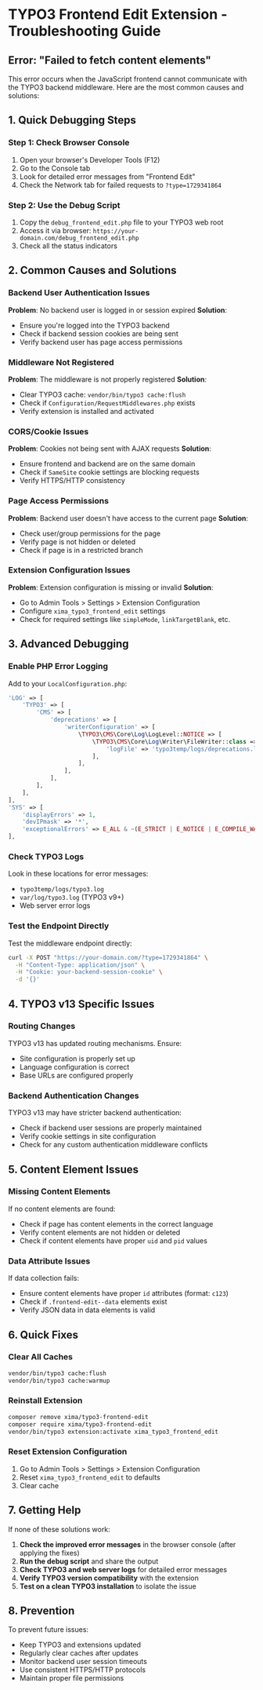 # TYPO3 Frontend Edit Extension - Troubleshooting Guide

## Error: "Failed to fetch content elements"

This error occurs when the JavaScript frontend cannot communicate with the TYPO3 backend middleware. Here are the most common causes and solutions:

## 1. Quick Debugging Steps

### Step 1: Check Browser Console
1. Open your browser's Developer Tools (F12)
2. Go to the Console tab
3. Look for detailed error messages from "Frontend Edit"
4. Check the Network tab for failed requests to `?type=1729341864`

### Step 2: Use the Debug Script
1. Copy the `debug_frontend_edit.php` file to your TYPO3 web root
2. Access it via browser: `https://your-domain.com/debug_frontend_edit.php`
3. Check all the status indicators

## 2. Common Causes and Solutions

### Backend User Authentication Issues
**Problem**: No backend user is logged in or session expired
**Solution**: 
- Ensure you're logged into the TYPO3 backend
- Check if backend session cookies are being sent
- Verify backend user has page access permissions

### Middleware Not Registered
**Problem**: The middleware is not properly registered
**Solution**:
- Clear TYPO3 cache: `vendor/bin/typo3 cache:flush`
- Check if `Configuration/RequestMiddlewares.php` exists
- Verify extension is installed and activated

### CORS/Cookie Issues
**Problem**: Cookies not being sent with AJAX requests
**Solution**:
- Ensure frontend and backend are on the same domain
- Check if `SameSite` cookie settings are blocking requests
- Verify HTTPS/HTTP consistency

### Page Access Permissions
**Problem**: Backend user doesn't have access to the current page
**Solution**:
- Check user/group permissions for the page
- Verify page is not hidden or deleted
- Check if page is in a restricted branch

### Extension Configuration Issues
**Problem**: Extension configuration is missing or invalid
**Solution**:
- Go to Admin Tools > Settings > Extension Configuration
- Configure `xima_typo3_frontend_edit` settings
- Check for required settings like `simpleMode`, `linkTargetBlank`, etc.

## 3. Advanced Debugging

### Enable PHP Error Logging
Add to your `LocalConfiguration.php`:
```php
'LOG' => [
    'TYPO3' => [
        'CMS' => [
            'deprecations' => [
                'writerConfiguration' => [
                    \TYPO3\CMS\Core\Log\LogLevel::NOTICE => [
                        \TYPO3\CMS\Core\Log\Writer\FileWriter::class => [
                            'logFile' => 'typo3temp/logs/deprecations.log'
                        ],
                    ],
                ],
            ],
        ],
    ],
],
'SYS' => [
    'displayErrors' => 1,
    'devIPmask' => '*',
    'exceptionalErrors' => E_ALL & ~(E_STRICT | E_NOTICE | E_COMPILE_WARNING | E_COMPILE_ERROR | E_CORE_WARNING | E_CORE_ERROR | E_PARSE | E_ERROR | E_DEPRECATED | E_USER_DEPRECATED),
],
```

### Check TYPO3 Logs
Look in these locations for error messages:
- `typo3temp/logs/typo3.log`
- `var/log/typo3.log` (TYPO3 v9+)
- Web server error logs

### Test the Endpoint Directly
Test the middleware endpoint directly:
```bash
curl -X POST "https://your-domain.com/?type=1729341864" \
  -H "Content-Type: application/json" \
  -H "Cookie: your-backend-session-cookie" \
  -d '{}'
```

## 4. TYPO3 v13 Specific Issues

### Routing Changes
TYPO3 v13 has updated routing mechanisms. Ensure:
- Site configuration is properly set up
- Language configuration is correct
- Base URLs are configured properly

### Backend Authentication Changes
TYPO3 v13 may have stricter backend authentication:
- Check if backend user sessions are properly maintained
- Verify cookie settings in site configuration
- Check for any custom authentication middleware conflicts

## 5. Content Element Issues

### Missing Content Elements
If no content elements are found:
- Check if page has content elements in the correct language
- Verify content elements are not hidden or deleted
- Check if content elements have proper `uid` and `pid` values

### Data Attribute Issues
If data collection fails:
- Ensure content elements have proper `id` attributes (format: `c123`)
- Check if `.frontend-edit--data` elements exist
- Verify JSON data in data elements is valid

## 6. Quick Fixes

### Clear All Caches
```bash
vendor/bin/typo3 cache:flush
vendor/bin/typo3 cache:warmup
```

### Reinstall Extension
```bash
composer remove xima/typo3-frontend-edit
composer require xima/typo3-frontend-edit
vendor/bin/typo3 extension:activate xima_typo3_frontend_edit
```

### Reset Extension Configuration
1. Go to Admin Tools > Settings > Extension Configuration
2. Reset `xima_typo3_frontend_edit` to defaults
3. Clear cache

## 7. Getting Help

If none of these solutions work:

1. **Check the improved error messages** in the browser console (after applying the fixes)
2. **Run the debug script** and share the output
3. **Check TYPO3 and web server logs** for detailed error messages
4. **Verify TYPO3 version compatibility** with the extension
5. **Test on a clean TYPO3 installation** to isolate the issue

## 8. Prevention

To prevent future issues:
- Keep TYPO3 and extensions updated
- Regularly clear caches after updates
- Monitor backend user session timeouts
- Use consistent HTTPS/HTTP protocols
- Maintain proper file permissions
